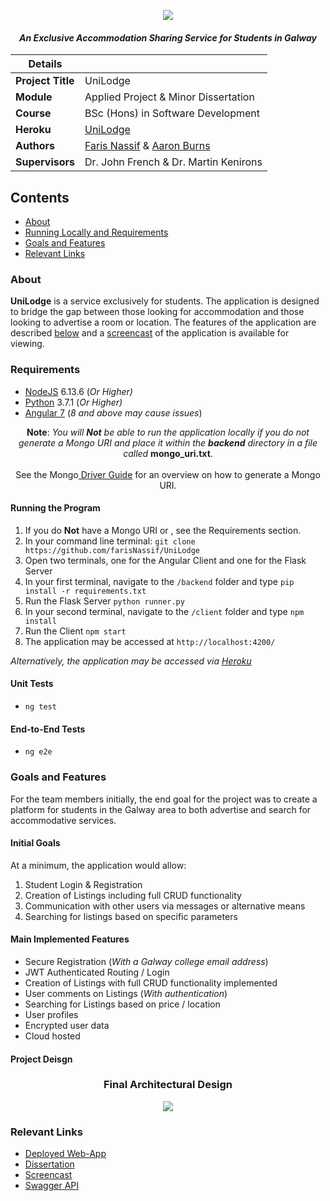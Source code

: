 <p align="center">
    <img src = "https://tc-unilodge.travelclick-websolutions.com/uploads/images/brand/001/562/719/unilodge-logo-2010-cmyk-white-border.png">
</p>

<i align="center">
  <h4>An Exclusive Accommodation Sharing Service for Students in Galway</h4>
</i>

| Details  |   |
| --- | --- |
| **Project Title** | UniLodge
| **Module**  | Applied Project & Minor Dissertation
| **Course** | BSc (Hons) in Software Development
| **Heroku** | [UniLodge](https://unilodge.herokuapp.com/)
| **Authors** | [Faris Nassif](https://github.com/farisNassif) & [Aaron Burns](https://github.com/aaronBurns59) |
| **Supervisors** | Dr. John French & Dr. Martin Kenirons |

## Contents
* [About](#about)
* [Running Locally and Requirements](#running-locally-and-requirements)
* [Goals and Features](#goals-and-features)
* [Relevant Links](#relevant-links)

### About	
**UniLodge** is a service exclusively for students. The application is designed to bridge the gap between those looking for accommodation and those looking to advertise a room or location. The features of the application are described [below](#goals-and-features) and a [screencast](www.youtube.com) of the application is available for viewing.

### Requirements
* [NodeJS](https://nodejs.org/en/) 6.13.6 (<i>Or Higher)</i>
* [Python](https://www.python.org/downloads/) 3.7.1 (<i>Or Higher)</i>
* [Angular 7](https://angular.io/) (<i>8 and above may cause issues</i>)
<p align="center">
    <b>Note</b>: <i>You will <b>Not</b> be able to run the application locally if you do not generate a Mongo URI and place it within       the <b>backend</b> directory in a file called </i><b>mongo_uri.txt</b>. <br><br> See the Mongo<a href="https://docs.atlas.mongodb.com/driver-connection/"> Driver Guide</a> for an overview on how to generate a Mongo URI.
</p>

#### Running the Program
1. If you do <b>Not</b> have a Mongo URI or , see the Requirements section.
2. In your command line terminal: `git clone https://github.com/farisNassif/UniLodge`
3. Open two terminals, one for the Angular Client and one for the Flask Server
4. In your first terminal, navigate to the `/backend` folder and type `pip install -r requirements.txt`
5. Run the Flask Server `python runner.py`
6. In your second terminal, navigate to the `/client` folder and type `npm install`
7. Run the Client `npm start`
8. The application may be accessed at `http://localhost:4200/`

<i>Alternatively, the application may be accessed via [Heroku](https://unilodge.herokuapp.com/)</i>

#### Unit Tests
* `ng test`

#### End-to-End Tests
* `ng e2e`

### Goals and Features
For the team members initially, the end goal for the project was to create a platform for students in the Galway area to both advertise and search for accommodative services. 

#### Initial Goals 
At a minimum, the application would allow:

1. Student Login & Registration
2. Creation of Listings including full CRUD functionality
3. Communication with other users via messages or alternative means
4. Searching for listings based on specific parameters

#### Main Implemented Features
* Secure Registration (<I>With a Galway college email address</i>)
* JWT Authenticated Routing / Login
* Creation of Listings with full CRUD functionality implemented
* User comments on Listings (<i>With authentication</i>)
* Searching for Listings based on price / location
* User profiles
* Encrypted user data
* Cloud hosted

#### Project Deisgn
<h3 align="center">Final Architectural Design</h3>
<p align="center">
    <img src = "https://i.imgur.com/rn31yX9.png">
</p>

### Relevant Links
* [Deployed Web-App](https://unilodge.herokuapp.com/)
* [Dissertation](https://github.com/farisNassif/UniLodge/blob/master/Dissertation.pdf)
* [Screencast](www.youtube.com)
* [Swagger API](https://app.swaggerhub.com/apis-docs/GMIT7/Unilodge-API/0.2-oas3#/)
